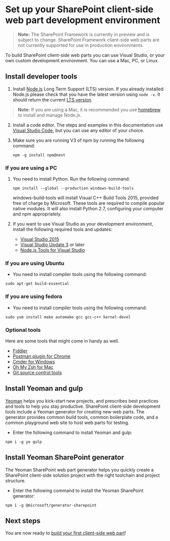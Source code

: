 # Set up your SharePoint client-side web part development environment

>**Note:** The SharePoint Framework is currently in preview and is subject to change. SharePoint Framework client-side web parts are not currently supported for use in production environments.

To build SharePoint client-side web parts you can use Visual Studio, or your own custom development environment. You can use a Mac, PC, or Linux.

## Install developer tools

1. Install [Node.js](https://nodejs.org/en/) Long Term Support (LTS) version. If you already installed Node.js please check that you have the latest version using `node -v`. It should return the current [LTS version](https://nodejs.org/en/download/). 
>**Note:** If you are using a Mac, it is recommended you use [homebrew](http://brew.sh/) to install and manage Node.js. 

2. Install a code editor. The steps and examples in this documentation use [Visual Studio Code](https://code.visualstudio.com/), but you can use any editor of your choice. 

3. Make sure you are running V3 of npm by running the following command:

   ```npm -g install npm@next```

### If you are using a PC
1. You need to install Python. Run the following command:

   ```npm install --global --production windows-build-tools```

   windows-build-tools will install Visual C++ Build Tools 2015, provided free of charge by Microsoft. These tools are required to compile popular native modules. It will also install Python 2.7, configuring your computer and npm appropriately. 

2. If you want to use Visual Studio as your development environment, install the following required tools and updates:
    * [Visual Studio 2015](https://go.microsoft.com/fwlink/?LinkId=691978&clcid=0x409)
    * [Visual Studio Update 3](https://www.visualstudio.com/en-us/news/releasenotes/vs2015-update3-vs) or later
    * [Node.js Tools for Visual Studio](https://aka.ms/getntvs)

### If you are using Ubuntu
* You need to install compiler tools using the following command:

```
sudo apt-get build-essential
```

### If you are using fedora
* You need to install compiler tools using the following command:

```
sudo yum install make automake gcc gcc-c++ kernel-devel
```

### Optional tools
Here are some tools that might come in handy as well.

* [Fiddler](http://www.telerik.com/fiddler)
* [Postman plugin for Chrome](https://www.getpostman.com/docs/introduction)
* [Cmder for Windows](http://cmder.net/)
* [Oh My Zsh for Mac](http://ohmyz.sh/)
* [Git source control tools](https://git-scm.com/)

## Install Yeoman and gulp
[Yeoman](http://yeoman.io/) helps you kick-start new projects, and prescribes best practices and tools to help you stay productive. SharePoint client-side development tools include a Yeoman generator for creating new web parts. The generator provides common build tools, common boilerplate code, and a common playground web site to host web parts for testing.

* Enter the following command to install Yeoman and gulp:

```
npm i -g yo gulp
```
 
## Install Yeoman SharePoint generator
 
The Yeoman SharePoint web part generator helps you quickly create a SharePoint client-side solution project with the right toolchain and project structure.
 
* Enter the following command to install the Yeoman SharePoint generator:

```
npm i -g @microsoft/generator-sharepoint 
```

## Next steps
You are now ready to [build your first client-side web part](./build-a-hello-world-web-part)!
